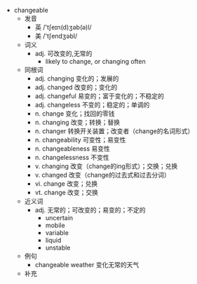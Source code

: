 - changeable
  - 发音
    - 英 /'tʃeɪn(d)ʒəb(ə)l/
    - 美 /'tʃendʒəbl/
  - 词义
    - adj. 可改变的,无常的
      - likely to change, or changing often
  - 同根词
    - adj. changing 变化的；发展的
    - adj. changed 改变的；变化的
    - adj. changeful 易变的；富于变化的；不稳定的
    - adj. changeless 不变的；稳定的；单调的
    - n. change 变化；找回的零钱
    - n. changing 改变；转换；替换
    - n. changer 转换开关装置；改变者（change的名词形式）
    - n. changeability 可变性；易变性
    - n. changeableness 易变性
    - n. changelessness 不变性
    - v. changing 改变（change的ing形式）；交换；兑换
    - v. changed 改变（change的过去式和过去分词）
    - vi. change 改变；兑换
    - vt. change 改变；交换
  - 近义词
    - adj. 无常的；可改变的；易变的；不定的
      - uncertain
      - mobile
      - variable
      - liquid
      - unstable
  - 例句
    - changeable weather 变化无常的天气
  - 补充